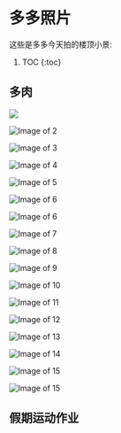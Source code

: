 # 多多照片

这些是多多今天拍的楼顶小景:

1. TOC
{:toc}

## 多肉
![](../images/DSC08755.jpg) 

![Image of 2](../posts/DSC08760.jpg)

![Image of 3](/images/DSC08761.jpg)

![Image of 4](_posts/DSC08762.jpg)

![Image of 5](_posts/DSC08765.jpg)

![Image of 6](_posts/DSC08767.jpg)

![Image of 6](_posts/DSC08767.jpg)

![Image of 7](_posts/DSC08768.jpg)

![Image of 8](_posts/DSC08776.jpg)

![Image of 9](_posts/DSC08770.jpg)

![Image of 10](_posts/DSC08789.jpg)

![Image of 11](_posts/DSC08790.jpg)

![Image of 12](_posts/DSC08771.jpg)

![Image of 13](_posts/DSC08791.jpg)

![Image of 14](_posts/DSC08773.jpg)

![Image of 15](_posts/DSC08800.jpg)

![Image of 15](_posts/DSC08808.jpg)

## 假期运动作业
